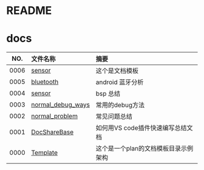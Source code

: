# README

# docs

NO.  |文件名称|摘要
:---:|:--|:--
0006 | [sensor](src/0006_sensor/README.md) | 这个是文档模板
0005 | [bluetooth](src/0005_bluetooth/README.md) | android 蓝牙分析
0004 | [sensor](src/0004_sensor/README.md) | bsp 总结
0003 | [normal_debug_ways](src/0003_normal_debug_ways/README.md) | 常用的debug方法
0002 | [normal_problem](src/0002_normal_problem/README.md) | 常见问题总结
0001 | [DocShareBase](src/0001_DocShareBase/README.md) | 如何用VS code插件快速编写总结文档
0000 | [Template](src/0000_Template/README.md) | 这个是一个plan的文档模板目录示例架构
